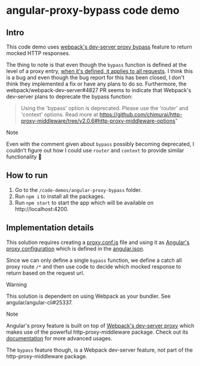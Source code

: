 # angular-proxy-bypass code demo

## Intro

This code demo uses [webpack's dev-server proxy bypass](https://webpack.js.org/configuration/dev-server/#devserverproxy) feature to return mocked HTTP responses.

The thing to note is that even though the `bypass` function is defined at the level of a proxy entry, [when it's defined, it applies to all requests](https://github.com/webpack/webpack-dev-server/issues/829). I think this is a bug and even though the bug report for this has been closed, I don't think they implemented a fix or have any plans to do so. Furthermore, the webpack/webpack-dev-server#4827 PR seems to indicate that Webpack's dev-server plans to deprecate the bypass function:

> Using the 'bypass' option is deprecated. Please use the 'router' and 'context' options. Read more at https://github.com/chimurai/http-proxy-middleware/tree/v2.0.6#http-proxy-middleware-options"

> [!NOTE]
>
> Even with the comment given about `bypass` possibly becoming deprecated, I couldn't figure out how I could use `router` and `context` to provide similar functionality :shrug:
>

## How to run

1) Go to the `/code-demos/angular-proxy-bypass` folder.
2) Run `npm i` to install all the packages.
3) Run `npm start` to start the app which will be available on http://localhost:4200.

## Implementation details

This solution requires creating a [proxy.conf.js](/code-demos/angular-proxy-bypass/proxy.conf.js) file and using it as [Angular's proxy configuration](https://angular.io/guide/build#proxying-to-a-backend-server) which is defined in the [angular.json](/code-demos/angular-proxy-bypass/angular.json).

Since we can only define a single `bypass` function, we define a catch all proxy route `/*` and then use code to decide which mocked response to return based on the request url.

> [!WARNING]
>
> This solution is dependent on using Webpack as your bundler. See angular/angular-cli#25337.
>

> [!NOTE]
>
> Angular's proxy feature is built on top of [Webpack's dev-server proxy](https://webpack.js.org/configuration/dev-server/#devserver-proxy) which makes use of the powerful http-proxy-middleware package. Check out its [documentation](https://github.com/chimurai/http-proxy-middleware#options) for more advanced usages.
>
> The `bypass` feature though, is a Webpack dev-server feature, not part of the http-proxy-middleware package.
>
